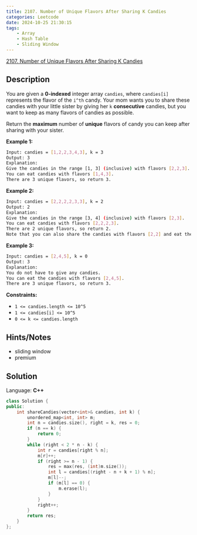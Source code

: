 ```yaml
---
title: 2107. Number of Unique Flavors After Sharing K Candies
categories: Leetcode
date: 2024-10-25 21:30:15
tags:
    - Array
    - Hash Table
    - Sliding Window
---
```


[2107. Number of Unique Flavors After Sharing K Candies](https://leetcode.com/problems/number-of-unique-flavors-after-sharing-k-candies/description/)

## Description

You are given a **0-indexed**  integer array `candies`, where `candies[i]` represents the flavor of the `i^th` candy. Your mom wants you to share these candies with your little sister by giving her `k` **consecutive**  candies, but you want to keep as many flavors of candies as possible.

Return the **maximum**  number of **unique**  flavors of candy you can keep after sharing  with your sister.

**Example 1:**

```bash
Input: candies = [1,2,2,3,4,3], k = 3
Output: 3
Explanation:
Give the candies in the range [1, 3] (inclusive) with flavors [2,2,3].
You can eat candies with flavors [1,4,3].
There are 3 unique flavors, so return 3.
```

**Example 2:**

```bash
Input: candies = [2,2,2,2,3,3], k = 2
Output: 2
Explanation:
Give the candies in the range [3, 4] (inclusive) with flavors [2,3].
You can eat candies with flavors [2,2,2,3].
There are 2 unique flavors, so return 2.
Note that you can also share the candies with flavors [2,2] and eat the candies with flavors [2,2,3,3].
```

**Example 3:**

```bash
Input: candies = [2,4,5], k = 0
Output: 3
Explanation:
You do not have to give any candies.
You can eat the candies with flavors [2,4,5].
There are 3 unique flavors, so return 3.
```

**Constraints:**

- `1 <= candies.length <= 10^5`
- `1 <= candies[i] <= 10^5`
- `0 <= k <= candies.length`

## Hints/Notes

- sliding window
- premium

## Solution

Language: **C++**

```C++
class Solution {
public:
    int shareCandies(vector<int>& candies, int k) {
        unordered_map<int, int> m;
        int n = candies.size(), right = k, res = 0;
        if (n == k) {
            return 0;
        }
        while (right < 2 * n - k) {
            int r = candies[right % n];
            m[r]++;
            if (right >= n - 1) {
                res = max(res, (int)m.size());
                int l = candies[(right - n + k + 1) % n];
                m[l]--;
                if (m[l] == 0) {
                    m.erase(l);
                }
            }
            right++;
        }
        return res;
    }
};
```
